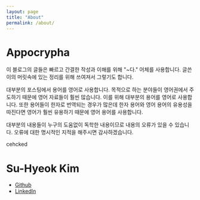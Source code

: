 ```yaml
---
layout: page
title: "About"
permalink: /about/
---
```


# Appocrypha

이 블로그의 글들은 빠르고 간결한 작성과 이해를 위해 "~다." 어체를 사용합니다. 글쓴이의 머릿속에 있는 정리를 위해 쓰여져서 그렇기도 합니다.

대부분의 포스팅에서 용어를 영어로 사용합니다. 목적으로 하는 분야들이 영어권에서 주도하기 때문에 영어 자료들이 훨씬 많습니다. 이를 위해 대부분의 용어를 영어로 사용합니다. 또한 용어들이 한자로 번역되는 경우가 많은데 한자 용어와 영어 용어의 유용성을 따진다면 영어가 훨씬 유용하기 때문에 영어 용어를 사용합니다.

대부분의 내용들이 누구의 도움없이 독학한 내용이므로 내용의 오류가 있을 수 있습니다. 오류에 대한 명시적인 지적을 해주시면 감사하겠습니다.

cehcked

# Su-Hyeok Kim

 - [Github](https://github.com/suhyeokkim)
 - [LinkedIn](https://www.linkedin.com/in/su-hyeok-kim-3b502413b/)

